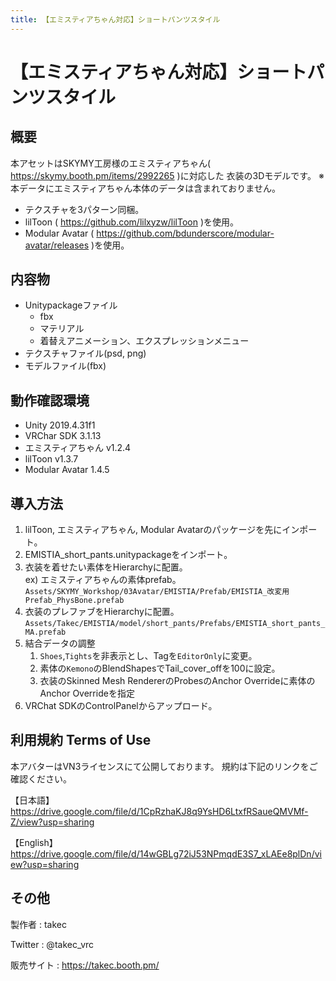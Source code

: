 ```yaml
---
title: 【エミスティアちゃん対応】ショートパンツスタイル
---
```


# 【エミスティアちゃん対応】ショートパンツスタイル

## 概要
本アセットはSKYMY工房様のエミスティアちゃん( https://skymy.booth.pm/items/2992265 )に対応した
衣装の3Dモデルです。
※本データにエミスティアちゃん本体のデータは含まれておりません。

* テクスチャを3パターン同梱。
* lilToon ( https://github.com/lilxyzw/lilToon )を使用。
* Modular Avatar ( https://github.com/bdunderscore/modular-avatar/releases )を使用。

## 内容物
- Unitypackageファイル
  - fbx
  - マテリアル
  - 着替えアニメーション、エクスプレッションメニュー
- テクスチャファイル(psd, png)
- モデルファイル(fbx)

## 動作確認環境
* Unity 2019.4.31f1
* VRChar SDK 3.1.13
* エミスティアちゃん v1.2.4
* lilToon v1.3.7
* Modular Avatar 1.4.5

## 導入方法
1. lilToon, エミスティアちゃん, Modular Avatarのパッケージを先にインポート。
2. EMISTIA_short_pants.unitypackageをインポート。
3. 衣装を着せたい素体をHierarchyに配置。  
   ex) エミスティアちゃんの素体prefab。  
   `Assets/SKYMY_Workshop/03Avatar/EMISTIA/Prefab/EMISTIA_改変用Prefab_PhysBone.prefab`
4. 衣装のプレファブをHierarchyに配置。
   `Assets/Takec/EMISTIA/model/short_pants/Prefabs/EMISTIA_short_pants_MA.prefab`
5. 結合データの調整
   1. `Shoes`,`Tights`を非表示とし、Tagを`EditorOnly`に変更。
   2. 素体の`Kemono`のBlendShapesでTail_cover_offを100に設定。
   3. 衣装のSkinned Mesh RendererのProbesのAnchor Overrideに素体のAnchor Overrideを指定
6. VRChat SDKのControlPanelからアップロード。

## 利用規約 Terms of Use
本アバターはVN3ライセンスにて公開しております。
規約は下記のリンクをご確認ください。

【日本語】
https://drive.google.com/file/d/1CpRzhaKJ8q9YsHD6LtxfRSaueQMVMf-Z/view?usp=sharing

【English】
https://drive.google.com/file/d/14wGBLg72iJ53NPmqdE3S7_xLAEe8plDn/view?usp=sharing

## その他
製作者
: takec

Twitter
: @takec_vrc

販売サイト
: https://takec.booth.pm/